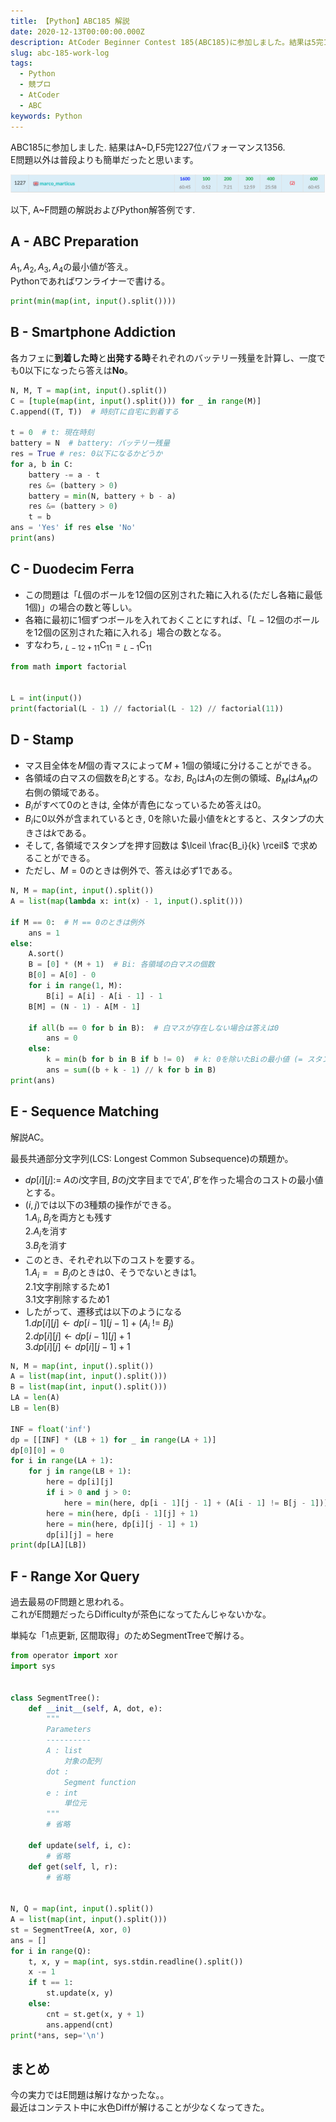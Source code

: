 ```yaml
---
title: 【Python】ABC185 解説
date: 2020-12-13T00:00:00.000Z
description: AtCoder Beginner Contest 185(ABC185)に参加しました。結果は5完1227位パフォーマンス1356. A~F問題の解説およびPython解答例を掲載します。
slug: abc-185-work-log
tags: 
  - Python
  - 競プロ
  - AtCoder
  - ABC
keywords: Python
---
```


ABC185に参加しました. 結果はA~D,F$5$完$1227$位パフォーマンス$1356$.   
E問題以外は普段よりも簡単だったと思います。

![ranking_abc185](ABC185_ranking.png)

以下, A~F問題の解説およびPython解答例です.

## A - ABC Preparation
$A_1, A_2, A_3, A_4$の最小値が答え。  
Pythonであればワンライナーで書ける。
```python
print(min(map(int, input().split())))
```

## B - Smartphone Addiction
各カフェに**到着した時**と**出発する時**それぞれのバッテリー残量を計算し、一度でも$0$以下になったら答えは**No**。
 

```python
N, M, T = map(int, input().split())
C = [tuple(map(int, input().split())) for _ in range(M)]
C.append((T, T))  # 時刻Tに自宅に到着する 

t = 0  # t: 現在時刻
battery = N  # battery: バッテリー残量
res = True # res: 0以下になるかどうか
for a, b in C:
    battery -= a - t
    res &= (battery > 0)
    battery = min(N, battery + b - a)
    res &= (battery > 0)
    t = b
ans = 'Yes' if res else 'No'
print(ans)
```

<adsense></adsense>

## C - Duodecim Ferra
- この問題は「$L$個のボールを$12$個の区別された箱に入れる(ただし各箱に最低1個)」の場合の数と等しい。  
- 各箱に最初に1個ずつボールを入れておくことにすれば、「$L - 12$個のボールを$12$個の区別された箱に入れる」場合の数となる。
- すなわち, ${}_{L - 12 + 11} \mathrm{C}_{11} = {}_{L - 1} \mathrm{C}_{11}$


```python
from math import factorial


L = int(input())
print(factorial(L - 1) // factorial(L - 12) // factorial(11))
```

## D - Stamp
- マス目全体を$M$個の青マスによって$M+1$個の領域に分けることができる。
- 各領域の白マスの個数を$B_i$とする。なお, $B_0$は$A_1$の左側の領域、$B_M$は$A_M$の右側の領域である。
- $B_i$がすべて$0$のときは, 全体が青色になっているため答えは$0$。
- $B_i$に$0$以外が含まれているとき, $0$を除いた最小値を$k$とすると、スタンプの大きさは$k$である。
- そして, 各領域でスタンプを押す回数は $\lceil \frac{B_i}{k} \rceil$ で求めることができる。
- ただし、$M = 0$のときは例外で、答えは必ず$1$である。

```python
N, M = map(int, input().split())
A = list(map(lambda x: int(x) - 1, input().split()))

if M == 0:  # M == 0のときは例外
    ans = 1
else:
    A.sort()
    B = [0] * (M + 1)  # Bi: 各領域の白マスの個数
    B[0] = A[0] - 0
    for i in range(1, M):
        B[i] = A[i] - A[i - 1] - 1
    B[M] = (N - 1) - A[M - 1]

    if all(b == 0 for b in B):  # 白マスが存在しない場合は答えは0
        ans = 0
    else:
        k = min(b for b in B if b != 0)  # k: 0を除いたBiの最小値 (= スタンプの大きさ)
        ans = sum((b + k - 1) // k for b in B)
print(ans)
```

<adsense></adsense>

## E - Sequence Matching
解説AC。

最長共通部分文字列(LCS: Longest Common Subsequence)の類題か。

- $dp[i][j] :=$ $A$の$i$文字目, $B$の$j$文字目までで$A', B'$を作った場合のコストの最小値 とする。
- $(i, j)$では以下の3種類の操作ができる。  
1.$A_i, B_j$を両方とも残す  
2.$A_i$を消す  
3.$B_j$を消す  
- このとき、それぞれ以下のコストを要する。  
1.$A_i == B_j$のときは$0$、そうでないときは$1$。  
2.1文字削除するため$1$  
3.1文字削除するため$1$  
- したがって、遷移式は以下のようになる  
1.$dp[i][j] \leftarrow dp[i - 1][j - 1] + (A_i$ != $B_j)$  
2.$dp[i][j] \leftarrow dp[i - 1][j] + 1$  
3.$dp[i][j] \leftarrow dp[i][j - 1] + 1$  



```python
N, M = map(int, input().split())
A = list(map(int, input().split()))
B = list(map(int, input().split()))
LA = len(A)
LB = len(B)

INF = float('inf')
dp = [[INF] * (LB + 1) for _ in range(LA + 1)]
dp[0][0] = 0
for i in range(LA + 1):
    for j in range(LB + 1):
        here = dp[i][j]
        if i > 0 and j > 0:
            here = min(here, dp[i - 1][j - 1] + (A[i - 1] != B[j - 1]))
        here = min(here, dp[i - 1][j] + 1)
        here = min(here, dp[i][j - 1] + 1)
        dp[i][j] = here
print(dp[LA][LB])
```

<adsense></adsense>

## F - Range Xor Query
過去最易のF問題と思われる。  
これがE問題だったらDifficultyが茶色になってたんじゃないかな。

単純な「1点更新, 区間取得」のためSegmentTreeで解ける。

```python
from operator import xor
import sys


class SegmentTree():
    def __init__(self, A, dot, e):
        """
        Parameters
        ----------
        A : list
            対象の配列
        dot :
            Segment function
        e : int
            単位元
        """
        # 省略
    
    def update(self, i, c):
        # 省略
    def get(self, l, r):
        # 省略


N, Q = map(int, input().split())
A = list(map(int, input().split()))
st = SegmentTree(A, xor, 0)
ans = []
for i in range(Q):
    t, x, y = map(int, sys.stdin.readline().split())
    x -= 1
    if t == 1:
        st.update(x, y)
    else:
        cnt = st.get(x, y + 1)
        ans.append(cnt)
print(*ans, sep='\n')
```

## まとめ
今の実力ではE問題は解けなかったな。。  
最近はコンテスト中に水色Diffが解けることが少なくなってきた。